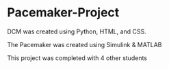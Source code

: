 # Pacemaker-Project

DCM was created using Python, HTML, and CSS.

The Pacemaker was created using Simulink & MATLAB

This project was completed with 4 other students
